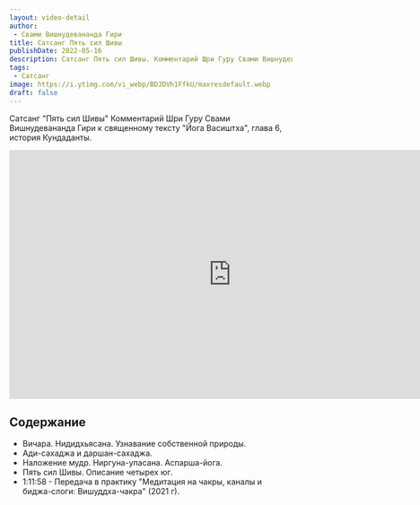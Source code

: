 ```yaml
---
layout: video-detail
author:
 - Свами Вишнудевананда Гири
title: Сатсанг Пять сил Шивы
publishDate: 2022-05-16
description: Сатсанг Пять сил Шивы. Комментарий Шри Гуру Свами Вишнудевананда Гири к священному тексту "Йога Васиштха", глава 6, история Кундаданты. 
tags: 
 - Сатсанг
image: https://i.ytimg.com/vi_webp/BDJDVh1FfkU/maxresdefault.webp
draft: false
---
```


 Сатсанг "Пять сил Шивы"
Комментарий Шри Гуру Свами Вишнудевананда Гири к священному тексту "Йога Васиштха", глава 6, история Кундаданты. 

<iframe width="790" height="444" src="https://www.youtube.com/embed/BDJDVh1FfkU" frameborder="0" allowfullscreen=""></iframe> 

## Содержание

- Вичара. Нидидхьясана. Узнавание собственной природы.
- Ади-сахаджа и даршан-сахаджа.
- Наложение мудр. Ниргуна-упасана. Аспарша-йога.
- Пять сил Шивы. Описание четырех юг.
- 1:11:58 - Передача в практику "Медитация на чакры, каналы и биджа-слоги: Вишуддха-чакра" (2021 г).
